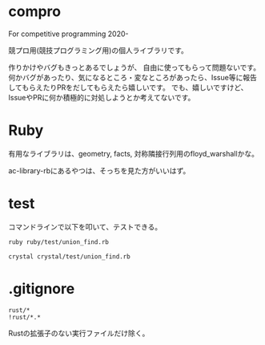 # compro

For competitive programming 2020-

競プロ用(競技プログラミング用)の個人ライブラリです。

作りかけやバグもきっとあるでしょうが、
自由に使ってもらって問題ないです。
何かバグがあったり、気になるところ・変なところがあったら、Issue等に報告してもらえたりPRをだしてもらえたら嬉しいです。
でも、嬉しいですけど、IssueやPRに何か積極的に対処しようとか考えてないです。

# Ruby

有用なライブラリは、geometry, facts, 対称隣接行列用のfloyd_warshallかな。

ac-library-rbにあるやつは、そっちを見た方がいいはず。

# test

コマンドラインで以下を叩いて、テストできる。

```sh
ruby ruby/test/union_find.rb
```

```sh
crystal crystal/test/union_find.rb
```

# .gitignore

```.gitignore
rust/*
!rust/*.*
```
Rustの拡張子のない実行ファイルだけ除く。
